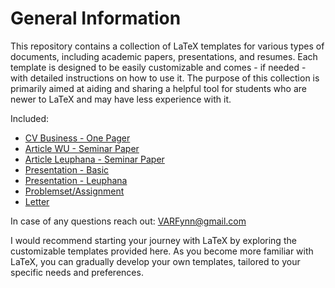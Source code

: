 # General Information
This repository contains a collection of LaTeX templates for various types of documents, including academic papers, presentations, and resumes. Each template is designed to be easily customizable and comes - if needed - with detailed instructions on how to use it. The purpose of this collection is primarily aimed at aiding and sharing a helpful tool for students who are newer to LaTeX and may have less experience with it.

Included: 
* [CV Business - One Pager](https://github.com/VARFynn/LaTeX_Templates/tree/main/01_CV) 
* [Article WU - Seminar Paper](https://github.com/VARFynn/LaTeX_Templates/blob/main/11_Article_WU/Article_WU_Template.tex)
* [Article Leuphana - Seminar Paper](https://github.com/VARFynn/LaTeX_Templates/blob/main/12_Article_Leuphana/Article_Leuphana_Template.tex)
* [Presentation - Basic](https://github.com/VARFynn/LaTeX_Templates/blob/main/21_Beamer_Basic/Presentation_Basic.tex)
* [Presentation - Leuphana](https://github.com/VARFynn/LaTeX_Templates/blob/main/22_Beamer_Leuphana/Presentation_Leuphana.tex)
* [Problemset/Assignment](ttps://github.com/VARFynn/LaTeX_Templates/blob/main/31_Problemset)
* [Letter](ttps://github.com/VARFynn/LaTeX_Templates/blob/main/41_Letter)

In case of any questions reach out: VARFynn@gmail.com

 I would recommend starting your journey with LaTeX by exploring the customizable templates provided here. As you become more familiar with LaTeX, you can gradually develop your own templates, tailored to your specific needs and preferences.

